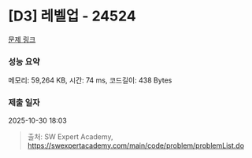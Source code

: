 # [D3] 레벨업 - 24524

[문제 링크](https://swexpertacademy.com/main/code/problem/problemDetail.do?contestProbId=AZelvp3qmdDHBISV)

### 성능 요약

메모리: 59,264 KB, 시간: 74 ms, 코드길이: 438 Bytes

### 제출 일자

2025-10-30 18:03



> 출처: SW Expert Academy, https://swexpertacademy.com/main/code/problem/problemList.do
